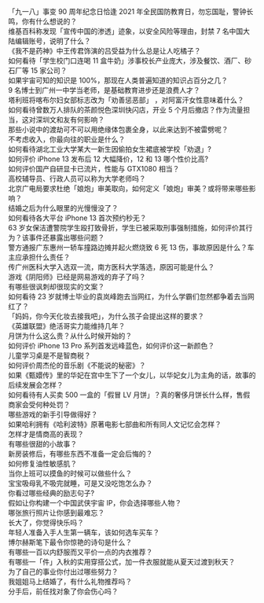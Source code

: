 「九一八」事变 90 周年纪念日恰逢 2021 年全民国防教育日，勿忘国耻，警钟长鸣，你有什么想说的？  
维基百科称发现「宣传中国的渗透」迹象，以安全风险等理由，封禁 7 名中国大陆编辑账号，说明了什么？  
《我不是药神》中王传君饰演的吕受益为什么总是让人吃橘子？  
如何看待「学生校门口连喝 11 盒牛奶」涉事校长产业庞大，涉及餐饮、酒厂、砂石厂等 15 家公司？  
如果宇宙可知的知识是 100%，那现在人类普遍知道的知识占百分之几？  
9 名博士到广州一中学当老师，是基础教育进步还是浪费人才？  
塔利班将喀布尔妇女部标志改为「劝善惩恶部」 ，对阿富汗女性意味着什么？  
如何看待曾数万人排队的茶颜悦色深圳快闪店，开业 5 个月后撤店？作为流量担当，这对深圳文和友有何影响？  
那些小说中的渡劫可不可以用绝缘体包裹全身，以此来达到不被雷劈呢？  
不考虑收入，你最向往的职业是什么？  
如何看待湖北工业大学某大一新生因偷拍女生裙底被学校「劝退」?  
如何评价 iPhone 13 发布后 12 大幅降价，12 和 13 哪个性价比高?  
如何评价国产自研显卡已流片，性能与 GTX1080 相当？  
高校辅导员、行政人员可以称为大学老师吗？  
北京广电局要求杜绝「娘炮」审美取向，如何定义「娘炮」审美？或将带来哪些影响？  
结婚之后为什么眼里的光慢慢没了？  
如何看待各大平台 iPhone 13 首次预约秒无？  
63 岁女保洁遭警院学生殴打致骨折，学生已被采取刑事强制措施，如何评价其行为？该事件还暴露出哪些问题？  
警方通报广东惠州一轿车撞路边摊并起火燃烧致 6 死 13 伤，事故原因是什么？车主应承担什么责任？  
传广州医科大学入选双一流，南方医科大学落选，原因可能是什么？  
游戏《阴阳师》已经是网易游戏的弃子了吗？  
有哪些很讽刺却很现实的文案？  
如何看待 23 岁就博士毕业的袁岚峰跑去当网红，为什么学霸们忽然都争着去当网红了？  
「妈妈，你今天化妆去接我吧」，为什么孩子会提出这样的要求？  
《英雄联盟》绝活哥实力能维持几年？  
月饼为什么这么贵？从什么时候开始的？  
如何评价 iPhone 13 Pro 系列首发远峰蓝色，如何评价这一新颜色？  
儿童学习桌是不是智商税？  
如何评价周杰伦的音乐剧《不能说的秘密》？  
如果《甄嬛传》里的华妃在宫中生下了一个女儿，以华妃女儿为主角的话，故事的后续发展会怎样？  
如何看待有人买卖 500 一盒的「假冒 LV 月饼」？真的奢侈月饼长什么样，售假商家会受何种处罚？  
哪些游戏的新手引导做得好？  
如果哈利拥有《哈利波特》原著电影七部曲和所有同人文记忆会怎样？  
怎样才是情商高的表现？  
有哪些很甜的小故事？  
新房装修后，有哪些东西不准备一定会后悔的？  
如何修复油性敏感肌？  
当你上班可以摸鱼的时候可以做些什么？  
宝宝吸母乳不吸完就睡，可是又没吃饱怎么办？  
你看过哪些经典的励志句子?  
假如让你构建一个中国武侠宇宙 IP，你会选择哪些人物？  
哪张旅行照片让你感到最难忘？  
长大了，你觉得快乐吗？  
年轻人准备入手人生第一辆车，该如何选车买车？  
博尔赫斯笔下最令你惊艳的诗句是什么？  
有哪些一百以内舒服而又平价一点的内衣推荐？  
有哪些一「件」入秋的实用穿搭公式，加一件衣服就能从夏天过渡到秋天？  
为了自己的事业你付出过哪些努力？  
我姐姐马上结婚了，有什么礼物推荐吗？  
分手后，前任找对象了你会伤心吗？  
